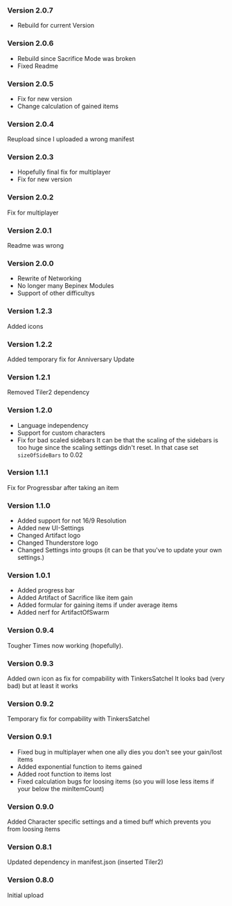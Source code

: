### Version 2.0.7
- Rebuild for current Version

### Version 2.0.6
- Rebuild since Sacrifice Mode was broken
- Fixed Readme

### Version 2.0.5
- Fix for new version
- Change calculation of gained items

### Version 2.0.4
Reupload since I uploaded a wrong manifest

### Version 2.0.3
* Hopefully final fix for multiplayer
* Fix for new version

### Version 2.0.2
Fix for multiplayer

### Version 2.0.1
Readme was wrong

### Version 2.0.0
* Rewrite of Networking
* No longer many Bepinex Modules
* Support of other difficultys

### Version 1.2.3
Added icons

### Version 1.2.2
Added temporary fix for Anniversary Update

### Version 1.2.1
Removed Tiler2 dependency

### Version 1.2.0
* Language independency
* Support for custom characters
* Fix for bad scaled sidebars
It can be that the scaling of the sidebars is too huge since the scaling settings didn't reset. In that case set ```sizeOfSideBars``` to 0.02


### Version 1.1.1
Fix for Progressbar after taking an item

### Version 1.1.0
* Added support for not 16/9 Resolution
* Added new UI-Settings
* Changed Artifact logo
* Changed Thunderstore logo
* Changed Settings into groups (it can be that you've to update your own settings.)
### Version 1.0.1
* Added progress bar
* Added Artifact of Sacrifice like item gain
* Added formular for gaining items if under average items
* Added nerf for ArtifactOfSwarm

### Version 0.9.4
Tougher Times now working (hopefully).

### Version 0.9.3
Added own icon as fix for compability with TinkersSatchel
It looks bad (very bad) but at least it works

### Version 0.9.2
Temporary fix for compability with TinkersSatchel

### Version 0.9.1
* Fixed bug in multiplayer when one ally dies you don't see your gain/lost items
* Added exponential function to items gained
* Added root function to items lost
* Fixed calculation bugs for loosing items (so you will lose less items if your below the minItemCount)

### Version 0.9.0
Added Character specific settings and a timed buff which prevents you from loosing items

### Version 0.8.1 
Updated dependency in manifest.json (inserted Tiler2)

### Version 0.8.0
Initial upload